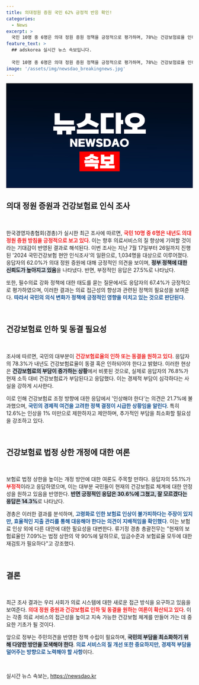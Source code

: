```yaml
---
title: 의대정원 증원 국민 62% 긍정적 반응 확인!
categories:
  - News
excerpt: >
  국민 10명 중 6명은 의대 정원 증원 정책을 긍정적으로 평가하며, 78%는 건강보험료율 인하나 동결을 요구하고 있습니다. 건강보험료 부담이 한계에 다다른 상황에서, 향후 정부의 구매력이 특히 주목받고 있습니다.
feature_text: >
  ## adskorea 실시간 뉴스 속보입니다.

  국민 10명 중 6명은 의대 정원 증원 정책을 긍정적으로 평가하며, 78%는 건강보험료율 인하나 동결을 요구하고 있습니다. 건강보험료 부담이 한계에 다다른 상황에서, 향후 정부의 구매력이 특히 주목받고 있습니다.
image: '/assets/img/newsdao_breakingnews.jpg'
---
```


<p><img src="/assets/img/newsdao_breakingnews.jpg" alt="adskorea 속보" /></p>

<h2 data-ke-size="size26">의대 정원 증원과 건강보험료 인식 조사</h2>

<p data-ke-size="size16">&nbsp;</p>

<p data-ke-size="size16">한국경영자총협회(경총)가 실시한 최근 조사에 따르면, <b><span style="color: #ee2323;">국민 10명 중 6명은 내년도 의대 정원 증원 방침을 긍정적으로 보고 있다</span></b>. 이는 향후 의료서비스의 질 향상에 기여할 것이라는 기대감이 반영된 결과로 해석된다. 이번 조사는 지난 7월 17일부터 26일까지 진행된 '2024 국민건강보험 현안 인식조사'의 일환으로, 1,034명을 대상으로 이루어졌다. 응답자의 62.0%가 의대 정원 증원에 대해 긍정적인 의견을 보이며, <b><span style="background-color: #21538527;">정부 정책에 대한 신뢰도가 높아지고 있음</span></b>을 나타냈다. 반면, 부정적인 응답은 27.5%로 나타났다.</p>

<p data-ke-size="size16">또한, 필수의료 강화 정책에 대한 태도를 묻는 질문에서도 응답자의 67.4%가 긍정적으로 평가하였으며, 이러한 결과는 의료 접근성의 향상과 관련된 정책의 필요성을 보여준다. <b><span style="color: #1a5490;">따라서 국민의 의식 변화가 정책에 긍정적인 영향을 미치고 있는 것으로 판단된다</span></b>.</p>

<p data-ke-size="size16">&nbsp;</p>

<h2 data-ke-size="size26">건강보험료 인하 및 동결 필요성</h2>

<p data-ke-size="size16">&nbsp;</p>

<p data-ke-size="size16">조사에 따르면, 국민의 대부분이 <b><span style="color: #ee2323;">건강보험료율의 인하 또는 동결을 원하고 있다</span></b>. 응답자의 78.3%가 내년도 건강보험료율이 동결 혹은 인하되어야 한다고 밝혔다. 이러한 현상은 <b><span style="background-color: #21538527;">건강보험료의 부담이 증가하는 상황</span></b>에서 비롯된 것으로, 실제로 응답자의 76.8%가 현재 소득 대비 건강보험료가 부담된다고 응답했다. 이는 경제적 부담이 심각하다는 사실을 강하게 시사한다.</p>

<p data-ke-size="size16">이로 인해 건강보험료 조정 방향에 대한 응답에서 '인상해야 한다'는 의견은 21.7%에 불과했으며, <b><span style="color: #1a5490;">국민의 경제적 여건을 고려한 정책 결정이 시급한 상황임을 알린다</span></b>. 특히 12.6%는 인상을 1% 미만으로 제한하자고 제안하며, 추가적인 부담을 최소화할 필요성을 강조하고 있다.</p>

<p data-ke-size="size16">&nbsp;</p>

<h2 data-ke-size="size26">건강보험료 법정 상한 개정에 대한 여론</h2>

<p data-ke-size="size16">&nbsp;</p>

<p data-ke-size="size16">보험료 법정 상한을 높이는 개정 방안에 대한 여론도 주목할 만하다. 응답자의 55.1%가 <b><span style="color: #ee2323;">부정적</span></b>이라고 응답하였으며, 이는 대부분 국민들이 현재의 건강보험료 체계에 대한 안정성을 원하고 있음을 반영한다. <b><span style="background-color: #21538527;">반면 긍정적인 응답은 30.6%에 그쳤고, 잘 모르겠다는 응답은 14.3%</span></b>로 나타났다.</p>

<p data-ke-size="size16">경총은 이러한 결과를 분석하며, <b><span style="color: #1a5490;">고령화로 인한 보험료 인상이 불가피하다는 주장이 있지만, 효율적인 지출 관리를 통해 대응해야 한다는 의견이 지배적임을 확인했다</span></b>. 이는 보험료 인상 외에 다른 대안에 대한 필요성을 대변한다. 류기정 경총 총괄전무는 "현재의 보험료율인 7.09%는 법정 상한의 약 90%에 달하므로, 임금수준과 보험료율 모두에 대한 재검토가 필요하다"고 강조했다.</p>

<p data-ke-size="size16">&nbsp;</p>

<h2 data-ke-size="size26">결론</h2>

<p data-ke-size="size16">&nbsp;</p>

<p data-ke-size="size16">최근 조사 결과는 우리 사회가 의료 시스템에 대한 새로운 접근 방식을 요구하고 있음을 보여준다. <b><span style="color: #ee2323;">의대 정원 증원과 건강보험료 인하 및 동결을 원하는 여론이 확산되고 있다</span></b>. 이는 각종 의료 서비스의 접근성을 높이고 지속 가능한 건강보험 체계를 만들어 가는 데 중요한 기초가 될 것이다.</p>

<p data-ke-size="size16">앞으로 정부는 주민의견을 반영한 정책 수립이 필요하며, <b><span style="background-color: #21538527;">국민의 부담을 최소화하기 위해 다양한 방안을 모색해야 한다</span></b>. <b><span style="color: #1a5490;">의료 서비스의 질 개선 또한 중요하지만, 경제적 부담을 덜어주는 방향으로 노력해야 할 사항</span></b>이다.</p>

<p data-ke-size="size16">&nbsp;</p>
실시간 뉴스 속보는, <a href="https://newsdao.kr" rel="dofollow">https://newsdao.kr</a>


